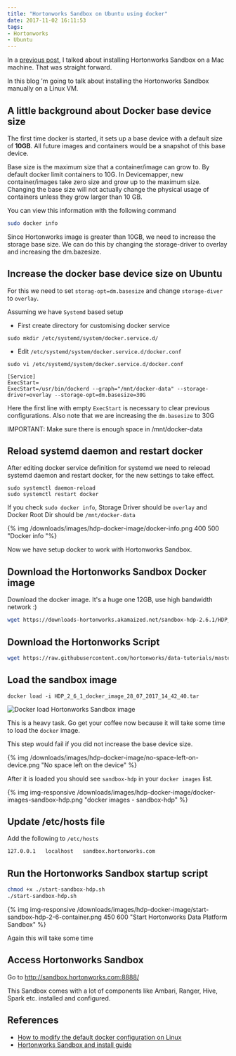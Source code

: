 ```yaml
---
title: "Hortonworks Sandbox on Ubuntu using docker"
date: 2017-11-02 16:11:53
tags:
- Hortonworks
- Ubuntu
---
```


In a [previous post][3], I talked about installing Hortonworks Sandbox on a Mac machine. That was straight forward.

In this blog 'm going to talk about installing the Hortonworks Sandbox manually on a Linux VM.

## A little background about Docker base device size ##

The first time docker is started, it sets up a base device with a default size of **10GB**. All future images and containers would be a snapshot of this base device.

Base size is the maximum size that a container/image can grow to. By default docker limit containers to 10G. In Devicemapper, new container/images take zero size and grow up to the maximum size. Changing the base size will not actually change the physical usage of containers unless they grow larger than 10 GB.

You can view this information with the following command

```sh
sudo docker info
```

Since Hortonworks image is greater than 10GB, we need to increase the storage base size. We can do this by changing the storage-driver to overlay and increasing the dm.bazesize.

## Increase the docker base device size on Ubuntu ##

For this we need to set `storag-opt=dm.basesize` and change `storage-diver` to `overlay`.

Assuming we have `Systemd` based setup

* First create directory for customising docker service

```
sudo mkdir /etc/systemd/system/docker.service.d/
```

* Edit `/etc/systemd/system/docker.service.d/docker.conf`

```
sudo vi /etc/systemd/system/docker.service.d/docker.conf
```

```
[Service]
ExecStart=
ExecStart=/usr/bin/dockerd --graph="/mnt/docker-data" --storage-driver=overlay --storage-opt=dm.basesize=30G
```

Here the first line with empty `ExecStart` is necessary to clear previous configurations.
Also note that we are increasing the `dm.basesize` to 30G

IMPORTANT: Make sure there is enough space in /mnt/docker-data

## Reload systemd daemon and restart docker ##

After editing docker service definition for systemd we need to releoad systemd daemon and restart docker, for the new settings to take effect.

```
sudo systemctl daemon-reload
sudo systemctl restart docker
```

If you check `sudo docker info`, Storage Driver should be `overlay` and Docker Root Dir should be `/mnt/docker-data`

{% img /downloads/images/hdp-docker-image/docker-info.png 400 500 "Docker info "%}

Now we have setup docker to work with Hortonworks Sandbox.

## Download the Hortonworks Sandbox Docker image ##

Download the docker image. It's a huge one 12GB, use high bandwidth network :)

```sh
wget https://downloads-hortonworks.akamaized.net/sandbox-hdp-2.6.1/HDP_2_6_1_docker_image_28_07_2017_14_42_40.tar
```

## Download the Hortonworks Script ##

```sh
wget https://raw.githubusercontent.com/hortonworks/data-tutorials/master/tutorials/hdp/sandbox-port-forwarding-guide/assets/start-sandbox-hdp.sh
```

## Load the sandbox image ##

```
docker load -i HDP_2_6_1_docker_image_28_07_2017_14_42_40.tar
```

![Docker load Hortonworks Sandbox image][3]

This is a heavy task. Go get your coffee now because it will take some time to load the `docker` image.

This step would fail if you did not increase the base device size.

{% img /downloads/images/hdp-docker-image/no-space-left-on-device.png "No space left on the device" %}

After it is loaded you should see `sandbox-hdp` in your `docker images` list.

{% img img-responsive /downloads/images/hdp-docker-image/docker-images-sandbox-hdp.png "docker images - sandbox-hdp" %}

## Update /etc/hosts file ##

Add the following to `/etc/hosts`

```sh
127.0.0.1   localhost   sandbox.hortonworks.com

```

## Run the Hortonworks Sandbox startup script ##

```sh
chmod +x ./start-sandbox-hdp.sh
./start-sandbox-hdp.sh
```

{% img img-responsive /downloads/images/hdp-docker-image/start-sandbox-hdp-2-6-container.png 450 600 "Start Hortonworks Data Platform Sandbox" %}

Again this will take some time

## Access Hortonworks Sandbox ##

Go to http://sandbox.hortonworks.com:8888/

This Sandbox comes with a lot of components like Ambari, Ranger, Hive, Spark etc. installed and configured.

## References ##
* [How to modify the default docker configuration on Linux][1]
* [Hortonworks Sandbox and install guide][2]

[1]: https://community.hortonworks.com/content/kbentry/65714/how-to-modify-the-default-docker-configuration-on.html
[2]: https://hortonworks.com/tutorial/sandbox-deployment-and-install-guide/section/3/
[3]: /tech/hortonworks-sandbox-mac-using-docker/
